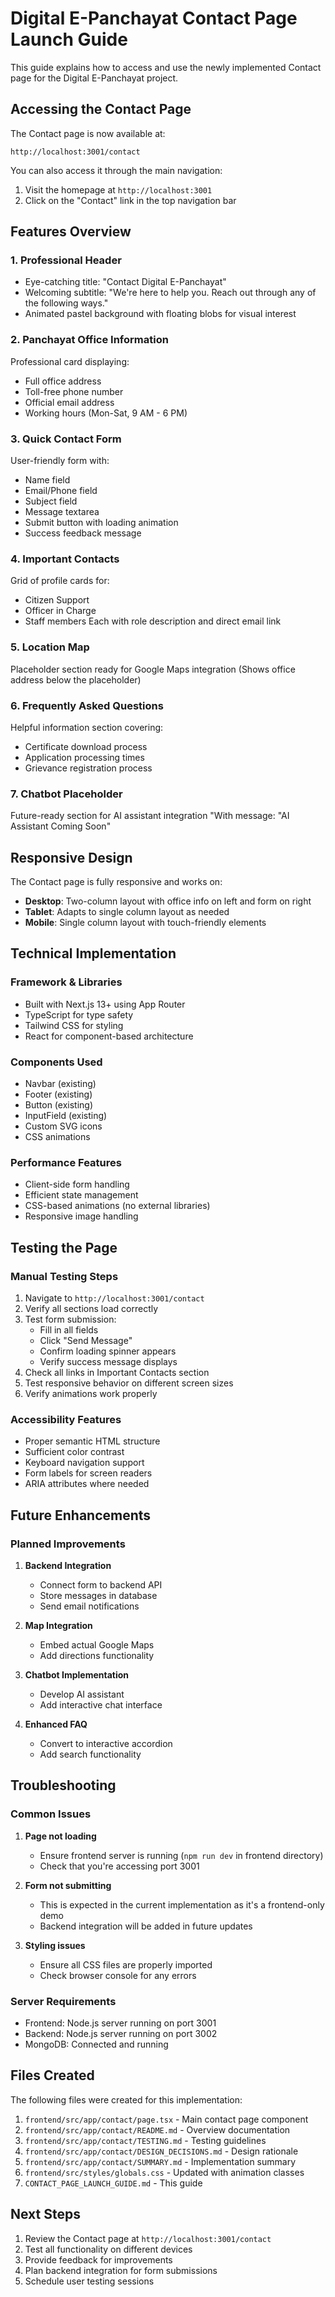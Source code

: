 # Digital E-Panchayat Contact Page Launch Guide

This guide explains how to access and use the newly implemented Contact page for the Digital E-Panchayat project.

## Accessing the Contact Page

The Contact page is now available at:
```
http://localhost:3001/contact
```

You can also access it through the main navigation:
1. Visit the homepage at `http://localhost:3001`
2. Click on the "Contact" link in the top navigation bar

## Features Overview

### 1. Professional Header
- Eye-catching title: "Contact Digital E-Panchayat"
- Welcoming subtitle: "We're here to help you. Reach out through any of the following ways."
- Animated pastel background with floating blobs for visual interest

### 2. Panchayat Office Information
Professional card displaying:
- Full office address
- Toll-free phone number
- Official email address
- Working hours (Mon-Sat, 9 AM - 6 PM)

### 3. Quick Contact Form
User-friendly form with:
- Name field
- Email/Phone field
- Subject field
- Message textarea
- Submit button with loading animation
- Success feedback message

### 4. Important Contacts
Grid of profile cards for:
- Citizen Support
- Officer in Charge
- Staff members
Each with role description and direct email link

### 5. Location Map
Placeholder section ready for Google Maps integration
(Shows office address below the placeholder)

### 6. Frequently Asked Questions
Helpful information section covering:
- Certificate download process
- Application processing times
- Grievance registration process

### 7. Chatbot Placeholder
Future-ready section for AI assistant integration
"With message: "AI Assistant Coming Soon"

## Responsive Design

The Contact page is fully responsive and works on:
- **Desktop**: Two-column layout with office info on left and form on right
- **Tablet**: Adapts to single column layout as needed
- **Mobile**: Single column layout with touch-friendly elements

## Technical Implementation

### Framework & Libraries
- Built with Next.js 13+ using App Router
- TypeScript for type safety
- Tailwind CSS for styling
- React for component-based architecture

### Components Used
- Navbar (existing)
- Footer (existing)
- Button (existing)
- InputField (existing)
- Custom SVG icons
- CSS animations

### Performance Features
- Client-side form handling
- Efficient state management
- CSS-based animations (no external libraries)
- Responsive image handling

## Testing the Page

### Manual Testing Steps
1. Navigate to `http://localhost:3001/contact`
2. Verify all sections load correctly
3. Test form submission:
   - Fill in all fields
   - Click "Send Message"
   - Confirm loading spinner appears
   - Verify success message displays
4. Check all links in Important Contacts section
5. Test responsive behavior on different screen sizes
6. Verify animations work properly

### Accessibility Features
- Proper semantic HTML structure
- Sufficient color contrast
- Keyboard navigation support
- Form labels for screen readers
- ARIA attributes where needed

## Future Enhancements

### Planned Improvements
1. **Backend Integration**
   - Connect form to backend API
   - Store messages in database
   - Send email notifications

2. **Map Integration**
   - Embed actual Google Maps
   - Add directions functionality

3. **Chatbot Implementation**
   - Develop AI assistant
   - Add interactive chat interface

4. **Enhanced FAQ**
   - Convert to interactive accordion
   - Add search functionality

## Troubleshooting

### Common Issues
1. **Page not loading**
   - Ensure frontend server is running (`npm run dev` in frontend directory)
   - Check that you're accessing port 3001

2. **Form not submitting**
   - This is expected in the current implementation as it's a frontend-only demo
   - Backend integration will be added in future updates

3. **Styling issues**
   - Ensure all CSS files are properly imported
   - Check browser console for any errors

### Server Requirements
- Frontend: Node.js server running on port 3001
- Backend: Node.js server running on port 3002
- MongoDB: Connected and running

## Files Created

The following files were created for this implementation:
1. `frontend/src/app/contact/page.tsx` - Main contact page component
2. `frontend/src/app/contact/README.md` - Overview documentation
3. `frontend/src/app/contact/TESTING.md` - Testing guidelines
4. `frontend/src/app/contact/DESIGN_DECISIONS.md` - Design rationale
5. `frontend/src/app/contact/SUMMARY.md` - Implementation summary
6. `frontend/src/styles/globals.css` - Updated with animation classes
7. `CONTACT_PAGE_LAUNCH_GUIDE.md` - This guide

## Next Steps

1. Review the Contact page at `http://localhost:3001/contact`
2. Test all functionality on different devices
3. Provide feedback for improvements
4. Plan backend integration for form submissions
5. Schedule user testing sessions